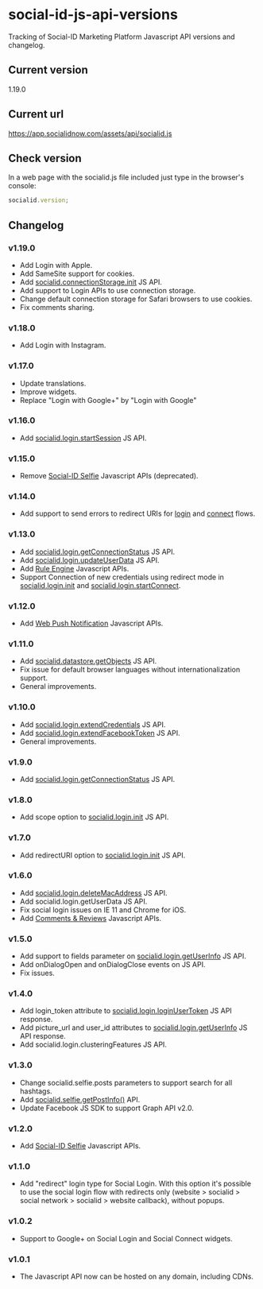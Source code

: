 # social-id-js-api-versions

Tracking of Social-ID Marketing Platform Javascript API versions and changelog.

## Current version

  1.19.0

## Current url

  https://app.socialidnow.com/assets/api/socialid.js

## Check version

In a web page with the socialid.js file included just type in the browser's console:

```javascript
socialid.version;
```

## Changelog

### v1.19.0

* Add Login with Apple.
* Add SameSite support for cookies.
* Add [socialid.connectionStorage.init](https://dev.socialidnow.com/index.php?title=Socialid.connectionStorage) JS API.
* Add support to Login APIs to use connection storage.
* Change default connection storage for Safari browsers to use cookies.
* Fix comments sharing.

### v1.18.0

* Add Login with Instagram.

### v1.17.0

* Update translations.
* Improve widgets.
* Replace "Login with Google+" by "Login with Google"

### v1.16.0

* Add [socialid.login.startSession](https://dev.socialidnow.com/index.php?title=Socialid.login.startSession) JS API.

### v1.15.0

* Remove [Social-ID Selfie](https://dev.socialidnow.com/index.php?title=Selfie_Javascript_APIs) Javascript APIs (deprecated).

### v1.14.0

* Add support to send errors to redirect URIs for [login](https://dev.socialidnow.com/index.php?title=Socialid.login.startLogin) and [connect](https://dev.socialidnow.com/index.php?title=Socialid.login.startConnect) flows.

### v1.13.0

* Add [socialid.login.getConnectionStatus](https://dev.socialidnow.com/index.php?title=Socialid.login.getConnectionStatus) JS API.
* Add [socialid.login.updateUserData](https://dev.socialidnow.com/index.php?title=Socialid.login.updateUserData) JS API.
* Add [Rule Engine](https://dev.socialidnow.com/index.php?title=Campaign_Engine_Javascript_APIs) Javascript APIs.
* Support Connection of new credentials using redirect mode in [socialid.login.init](https://dev.socialidnow.com/index.php?title=Socialid.login.init) and [socialid.login.startConnect](https://dev.socialidnow.com/index.php?title=Socialid.login.startConnect).

### v1.12.0

* Add [Web Push Notification](https://dev.socialidnow.com/index.php?title=Web_Push_Javascript_APIs) Javascript APIs.

### v1.11.0

* Add [socialid.datastore.getObjects](https://dev.socialidnow.com/index.php?title=Socialid.datastore.getObjects) JS API.
* Fix issue for default browser languages without internationalization support.
* General improvements.

### v1.10.0

* Add [socialid.login.extendCredentials](https://dev.socialidnow.com/index.php?title=Socialid.login.extendCredentials) JS API.
* Add [socialid.login.extendFacebookToken](https://dev.socialidnow.com/index.php?title=Socialid.login.extendFacebookToken) JS API.
* General improvements.

### v1.9.0

* Add [socialid.login.getConnectionStatus](https://dev.socialidnow.com/index.php?title=Socialid.login.getConnectionStatus) JS API.

### v1.8.0

* Add scope option to [socialid.login.init](https://dev.socialidnow.com/index.php?title=Socialid.login.init) JS API.

### v1.7.0

* Add redirectURI option to [socialid.login.init](https://dev.socialidnow.com/index.php?title=Socialid.login.init) JS API.

### v1.6.0

* Add [socialid.login.deleteMacAddress](https://dev.socialidnow.com/index.php?title=Socialid.login.deleteMacAddress) JS API.
* Add socialid.login.getUserData JS API.
* Fix social login issues on IE 11 and Chrome for iOS.
* Add [Comments & Reviews](https://dev.socialidnow.com/index.php?title=Comments_Reviews_Javascript_APIs) Javascript APIs.

### v1.5.0

* Add support to fields parameter on [socialid.login.getUserInfo](https://dev.socialidnow.com/index.php?title=Socialid.login.getUserInfo) JS API.
* Add onDialogOpen and onDialogClose events on JS API.
* Fix issues.

### v1.4.0

* Add login_token attribute to [socialid.login.loginUserToken](https://dev.socialidnow.com/index.php?title=Socialid.login.loginUserToken) JS API response.
* Add picture_url and user_id attributes to [socialid.login.getUserInfo](https://dev.socialidnow.com/index.php?title=Socialid.login.getUserInfo) JS API response.
* Add socialid.login.clusteringFeatures JS API.

### v1.3.0

* Change socialid.selfie.posts parameters to support search for all hashtags.
* Add [socialid.selfie.getPostInfo()](https://dev.socialidnow.com/index.php?title=Socialid.selfie.getPostInfo) API.
* Update Facebook JS SDK to support Graph API v2.0.

### v1.2.0

* Add [Social-ID Selfie](https://dev.socialidnow.com/index.php?title=Selfie_Javascript_APIs) Javascript APIs.

### v1.1.0

* Add "redirect" login type for Social Login. With this option it's possible to use the social login flow with redirects only (website > socialid > social network > socialid > website callback), without popups.

### v1.0.2

* Support to Google+ on Social Login and Social Connect widgets.

### v1.0.1

* The Javascript API now can be hosted on any domain, including CDNs.
